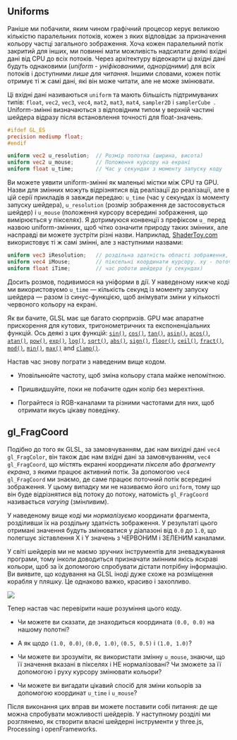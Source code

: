 ## Uniforms

Раніше ми побачили, яким чином графічний процесор керує великою кількістю паралельних потоків, кожен з яких відповідає за призначення кольору частці загального зображення. Хоча кожен паралельний потік закритий для інших, ми повинні мати можливість надсилати деякі вхідні дані від CPU до всіх потоків. Через архітектуру відеокарти ці вхідні дані будуть однаковими (*uniform* - *уніфікованими*, *однорідними*) для всіх потоків і доступними *лише для читання*. Іншими словами, кожен потік отримує ті ж самі дані, які він може читати, але не може змінювати.

Ці вхідні дані називаються `uniform` та мають більшість підтримуваних типів: `float`, `vec2`, `vec3`, `vec4`, `mat2`, `mat3`, `mat4`, `sampler2D` і `samplerCube `. Uniform-змінні визначаються з відповідним типом у верхній частині шейдера відразу після встановлення точності для float-значень.

```glsl
#ifdef GL_ES
precision mediump float;
#endif

uniform vec2 u_resolution;  // Розмір полотна (ширина, висота)
uniform vec2 u_mouse;       // Положення курсору на екрані
uniform float u_time;       // Час у секундах з моменту запуску коду
```

Ви можете уявити uniform-змінні як маленькі містки між CPU та GPU. Назви для змінних можуть відрізнятися від реалізації до реалізації, але в цій серії прикладів я завжди передаю: `u_time` (час у секундах із моменту запуску шейдера), `u_resolution` (розмір зображення де застосовується шейдер) і `u_mouse` (положення курсору всередині зображення, що вимірюється у пікселях). Я дотримуюся конвенції з префіксом `u_` перед назвою uniform-змінних, щоб чітко означити природу таких змінних, але насправді ви можете зустріти різні назви. Наприклад, [ShaderToy.com](https://www.shadertoy.com/) використовує ті ж самі змінні, але з наступними назвами:

```glsl
uniform vec3 iResolution;   // роздільна здатність області зображення, у пікселях (viewport resolution)
uniform vec4 iMouse;        // піксельні координати курсору. xy - поточні, zw - клік
uniform float iTime;        // час роботи шейдера (у секундах)
```

Досить розмов, подивимося на уніформи в дії. У наведеному нижче коді ми використовуємо `u_time` — кількість секунд із моменту запуску шейдера — разом із синус-функцією, щоб анімувати зміни у кількості червоного кольору на екрані.

<div class="codeAndCanvas" data="time.frag"></div>

Як ви бачите, GLSL має ще багато сюрпризів. GPU має апаратне прискорення для кутових, тригонометричних та експоненціальних функцій. Ось деякі з цих функцій: [`sin()`](../glossary/?lan=ua&search=sin), [`cos()`](../glossary/?lan=ua&search=cos), [`tan()`](../glossary/?lan=ua&search=tan), [`asin()`](../glossary/?lan=ua&search=asin), [`acos()`](../glossary/?lan=ua&search=acos), [`atan()`](../glossary/?lan=ua&search=atan), [`pow()`](../glossary/?lan=ua&search=pow), [`exp()`](../glossary/?lan=ua&search=exp), [`log()`](../glossary/?lan=ua&search=log), [`sqrt()`](../glossary/?lan=ua&search=sqrt), [`abs()`](../glossary/?lan=ua&search=abs), [`sign()`](../glossary/?lan=ua&search=sign), [`floor()`](../glossary/?lan=ua&search=floor), [`ceil()`](../glossary/?lan=ua&search=ceil), [`fract()`](../glossary/?lan=ua&search=fract), [`mod()`](../glossary/?lan=ua&search=mod), [`min()`](../glossary/?lan=ua&search=min), [`max()`](../glossary/?search=max) and [`clamp()`](../glossary/?lan=ua&search=clamp).

Настав час знову пограти з наведеним вище кодом.

* Уповільнюйте частоту, щоб зміна кольору стала майже непомітною.

* Пришвидшуйте, поки не побачите один колір без мерехтіння.

* Пограйтеся із RGB-каналами та різними частотами для них, щоб отримати якусь цікаву поведінку.

## gl_FragCoord

Подібно до того як GLSL, за замовчуванням, дає нам вихідні дані `vec4 gl_FragColor`, він також дає нам вхідні дані за замовчуванням, `vec4 gl_FragCoord`, що містять екранні координати *пікселя* або *фрагменту екрана*, з якими працює активний потік. За допомогою `vec4 gl_FragCoord` ми знаємо, де саме працює поточний потік всередині зображення. У цьому випадку ми не називаємо його `uniform`, тому що він буде відрізнятися від потоку до потоку, натомість `gl_FragCoord` називається *varying* (змінливим).

<div class="codeAndCanvas" data="space.frag"></div>

У наведеному вище коді ми *нормалізуємо* координати фрагмента, розділивши їх на роздільну здатність зображення. У результаті цього отримані значення будуть змінюватися у діапазоні від `0.0` до `1.0`, що полегшує зіставлення X і Y значень з ЧЕРВОНИМ і ЗЕЛЕНИМ каналами.

У світі шейдерів ми не маємо зручних інструментів для зневаджування програми, тому інколи доводиться призначати змінним якісь яскраві кольори, щоб за їх допомогою спробувати дістати потрібну інформацію. Ви виявите, що кодування на GLSL іноді дуже схоже на розміщення корабля у пляшку. Це однаково важко, красиво і захопливо.

![](08.png)

Тепер настав час перевірити наше розуміння цього коду.

* Чи можете ви сказати, де знаходиться координата `(0.0, 0.0)` на нашому полотні?

* А як щодо `(1.0, 0.0)`, `(0.0, 1.0)`, `(0.5, 0.5)` і `(1.0, 1.0)`?

* Чи можете ви зрозуміти, як використати змінну `u_mouse`, знаючи, що її значення вказані в пікселях і НЕ нормалізовані? Чи зможете за її допомогою і руху курсору змінювати кольори?

* Чи можете ви вигадати цікавий спосіб для зміни кольорів за допомогою координат `u_time` і `u_mouse`?

Після виконання цих вправ ви можете поставити собі питання: де ще можна спробувати можливості шейдерів. У наступному розділі ми розглянемо, як створити власні шейдерні інструменти у three.js, Processing і openFrameworks.

